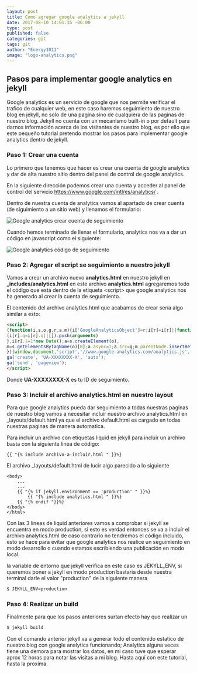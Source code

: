 ```yaml
---
layout: post
title: Cómo agregar google analytics a jekyll
date: 2017-08-10 14:01:35 -06:00
type: post
published: false 
categories: git
tags: git
author: "Energy1011" 
image: "logo-analytics.png"
---
```


## Pasos para implementar google analytics en jekyll
Google analytics es un servicio de google que nos permite verificar el trafico de cualquier web, en este caso haremos seguimiento de nuestro blog en jekyll, no solo de una pagina sino de cualquiera de las paginas de nuestro blog. Jekyll no cuenta con un mecanismo built-in o por default para darnos información acerca de los visitantes de nuestro blog, es por ello que este pequeño tutorial pretendo mostrar los pasos para implementar google analytics dentro de jekyll.


### Paso 1: Crear una cuenta
Lo primero que tenemos que hacer es crear una cuenta de google analytics y dar de alta nuestro sitio dentro del panel de control de google analytics.

En la siguiente dirección podemos crear una cuenta y acceder al panel de control del servicio
<https://www.google.com/intl/es/analytics/> .

Dentro de nuestra cuenta de analytics vamos al apartado de crear cuenta (de siguimiento a un sitio web) y llenamos el formulario:

![Google analytics crear cuenta de seguimiento](/monsterpenguin/assets/ga-crear-cuenta.jpg)

Cuando hemos terminado de llenar el formulario, analytics nos va a dar un código en javascript como el siguiente:

![Google analytics código de seguimiento](/monsterpenguin/assets/ga-script-seguimiento.jpg)

### Paso 2: Agregar el script se seguimiento a nuestro jekyll

Vamos a crear un archivo nuevo **analytics.html** en nuestro jekyll en **\_includes/analytics.html** en este archivo **analytics.html** agregaremos todo el código que está dentro de la etiqueta \<script\> que google analytics nos ha generado al crear la cuenta de seguimiento.

El contenido del archivo analytics.html que acabamos de crear sería algo similar a esto:

```html
<script>
(function(i,s,o,g,r,a,m){i['GoogleAnalyticsObject']=r;i[r]=i[r]||function(){
(i[r].q=i[r].q||[]).push(arguments)
},i[r].l=1*new Date();a=s.createElement(o),
m=s.getElementsByTagName(o)[0];a.async=1;a.src=g;m.parentNode.insertBefore(a,m)
})(window,document,'script','//www.google-analytics.com/analytics.js','ga');
ga('create', 'UA-XXXXXXXX-X', 'auto');
ga('send', 'pageview');
</script>
```
Donde **UA-XXXXXXXX-X** es tu ID de seguimiento.

### Paso 3: Incluir el archivo analytics.html en nuestro layout
Para que google analytics pueda dar seguimiento a todas nuestras paginas de nuestro blog vamos a necesitar incluir nuestro archivo analytics.html en _layouts/default.html ya que el archivo default.html es cargado en todas nuestras paginas de manera automatica.

Para incluir un archivo con etiquetas liquid en jekyll para incluir un archivo basta con la siguiente linea de código:
```liquid
{{ "{% include archivo-a-incluir.html " }}%}
```
El archivo _layouts/default.html de lucir algo parecido a lo siguiente
```liquid
<body>
	...
	...
	{{ "{% if jekyll.environment == 'production' " }}%}
		{{ "{% include analytics.html " }}%}
	{{ "{% endif "}}%}
</body>
</html>
```

Con las 3 lineas de liquid anteriores vamos a comprobar si jekyll se encuentra en modo production, si esto es verdad entonces se va a incluir el archivo analytics.html de caso contrario no tendremos el código incluido, esto se hace para evitar que google analytics nos realice un seguimiento en modo desarrollo o cuando estamos escribiendo una publicación en modo local.

la variable de entorno que jekyll verifica en este caso es JEKYLL_ENV, si queremos poner a jekyll en modo production bastaria desde nuestra terminal darle el valor "production" de la siguiente manera

```bash 
$ JEKYLL_ENV=production 
``` 
### Paso 4: Realizar un build
Finalmente para que los pasos anteriores surtan efecto hay que realizar un
```bash 
$ jekyll build
```
Con el comando anterior jekyll va a generar todo el contenido estatico de nuestro blog con google analytics funcionando; Analytics alguna veces tiene una demora para mostrar los datos, en mi caso tuve que esperar aprox 12 horas para notar las visitas a mi blog. Hasta aquí con este tutorial, hasta la proxima.
